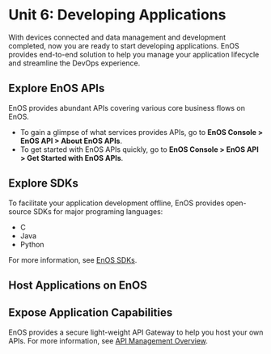 #  Unit 6: Developing Applications

With devices connected and data management and development completed, now you are ready to start developing applications. EnOS provides end-to-end solution to help you manage your application lifecycle and streamline the DevOps experience.

## Explore EnOS APIs

EnOS provides abundant APIs covering various core business flows on EnOS. 

- To gain a glimpse of what services provides APIs, go to **EnOS Console > EnOS API > About EnOS APIs**.
- To get started with EnOS APIs quickly, go to **EnOS Console > EnOS API > Get Started with EnOS APIs**.

## Explore SDKs

To facilitate your application development offline, EnOS provides open-source SDKs for major programing languages:

- C
- Java
- Python

For more information, see [EnOS SDKs](/docs/app-development/en/latest/sdk_overview).

## Host Applications on EnOS

## Expose Application Capabilities

EnOS provides a secure light-weight API Gateway to help you host your own APIs. For more information, see [API Management Overview](/docs/api-mgmt/en/latest/api_management_overview.html).

